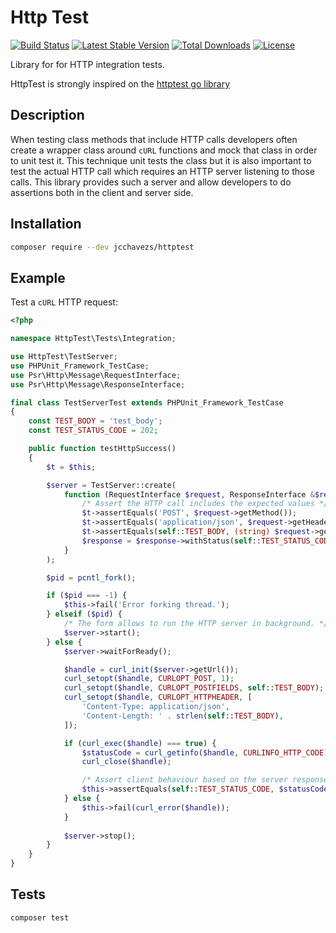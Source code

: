 # Http Test

[![Build Status](https://travis-ci.org/jcchavezs/httptest-php.svg?branch=0.1-beta1)](https://travis-ci.org/jcchavezs/httptest-php)
[![Latest Stable Version](https://poser.pugx.org/jcchavezs/httptest/v/stable)](https://packagist.org/packages/jcchavezs/httptest)
[![Total Downloads](https://poser.pugx.org/jcchavezs/httptest/downloads)](https://packagist.org/packages/jcchavezs/httptest)
[![License](https://poser.pugx.org/jcchavezs/httptest/license)](https://packagist.org/packages/jcchavezs/httptest)

Library for for HTTP integration tests.

HttpTest is strongly inspired on the [httptest go library](https://golang.org/pkg/net/http/httptest)

## Description

When testing class methods that include HTTP calls developers often create a wrapper class around `cURL`
functions and mock that class in order to unit test it. This technique unit tests the class but it is 
also important to test the actual HTTP call which requires an HTTP server listening to those calls. This
library provides such a server and allow developers to do assertions both in the client and server side.

## Installation

```bash
composer require --dev jcchavezs/httptest
```

## Example

Test a `cURL` HTTP request:

```php
<?php

namespace HttpTest\Tests\Integration;

use HttpTest\TestServer;
use PHPUnit_Framework_TestCase;
use Psr\Http\Message\RequestInterface;
use Psr\Http\Message\ResponseInterface;

final class TestServerTest extends PHPUnit_Framework_TestCase
{
    const TEST_BODY = 'test_body';
    const TEST_STATUS_CODE = 202;

    public function testHttpSuccess()
    {
        $t = $this;

        $server = TestServer::create(
            function (RequestInterface $request, ResponseInterface &$response) use ($t) {
                /* Assert the HTTP call includes the expected values */
                $t->assertEquals('POST', $request->getMethod());
                $t->assertEquals('application/json', $request->getHeader('Content-Type')[0]);
                $t->assertEquals(self::TEST_BODY, (string) $request->getBody());
                $response = $response->withStatus(self::TEST_STATUS_CODE);
            }
        );

        $pid = pcntl_fork();

        if ($pid === -1) {
            $this->fail('Error forking thread.');
        } elseif ($pid) {
            /* The form allows to run the HTTP server in background. */
            $server->start();
        } else {
            $server->waitForReady();

            $handle = curl_init($server->getUrl());
            curl_setopt($handle, CURLOPT_POST, 1);
            curl_setopt($handle, CURLOPT_POSTFIELDS, self::TEST_BODY);
            curl_setopt($handle, CURLOPT_HTTPHEADER, [
                'Content-Type: application/json',
                'Content-Length: ' . strlen(self::TEST_BODY),
            ]);

            if (curl_exec($handle) === true) {
                $statusCode = curl_getinfo($handle, CURLINFO_HTTP_CODE);
                curl_close($handle);

                /* Assert client behaviour based on the server response */
                $this->assertEquals(self::TEST_STATUS_CODE, $statusCode);
            } else {
                $this->fail(curl_error($handle));
            }
            
            $server->stop();
        }
    }
}
```

## Tests

```bash
composer test
```
